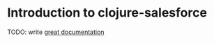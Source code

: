 # Introduction to clojure-salesforce

TODO: write [great documentation](http://jacobian.org/writing/what-to-write/)
